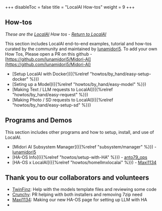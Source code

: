 +++
disableToc = false
title = "LocalAI How-tos"
weight = 9
+++

## How-tos
*These are the [LocalAI](https://localai.io/) How tos - [Return to LocalAI](https://localai.io/)*

This section includes LocalAI end-to-end examples, tutorial and how-tos curated by the community and maintained by [lunamidori5](https://github.com/lunamidori5).
To add your own How Tos, Please open a PR on this github - [https://github.com/lunamidori5/Midori-AI](https://github.com/lunamidori5/Midori-AI)

- [Setup LocalAI with Docker]({{%relref "howtos/by_hand/easy-setup-docker" %}})
- [Seting up a Model]({{%relref "howtos/by_hand/easy-model" %}})
- [Making Text / LLM requests to LocalAI]({{%relref "howtos/by_hand/easy-request" %}})
- [Making Photo / SD requests to LocalAI]({{%relref "howtos/by_hand/easy-setup-sd" %}})

## Programs and Demos

This section includes other programs and how to setup, install, and use of LocalAI.
- [Midori AI Subsystem Manager]({{%relref "subsystem/manager" %}}) - [lunamidori5](https://github.com/lunamidori5)
- [HA-OS Info]({{%relref "howtos/setup-with-HA" %}}) - [anto79_ops](https://github.com/Anto79-ops)
- [HA-OS x LocalAI]({{%relref "howtos/homellmxlocalai" %}}) - [Maxi1134](https://github.com/maxi1134)


## Thank you to our collaborators and volunteers
- [TwinFinz](https://github.com/TwinFinz): Help with the models template files and reviewing some code
- [Crunchy](https://github.com/dionysius): PR helping with both installers and removing 7zip need
- [Maxi1134](https://github.com/maxi1134): Making our new HA-OS page for setting up LLM with HA
- []()